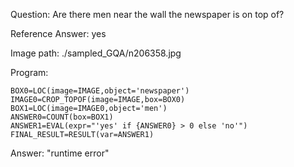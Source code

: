 Question: Are there men near the wall the newspaper is on top of?

Reference Answer: yes

Image path: ./sampled_GQA/n206358.jpg

Program:

```
BOX0=LOC(image=IMAGE,object='newspaper')
IMAGE0=CROP_TOPOF(image=IMAGE,box=BOX0)
BOX1=LOC(image=IMAGE0,object='men')
ANSWER0=COUNT(box=BOX1)
ANSWER1=EVAL(expr="'yes' if {ANSWER0} > 0 else 'no'")
FINAL_RESULT=RESULT(var=ANSWER1)
```
Answer: "runtime error"

